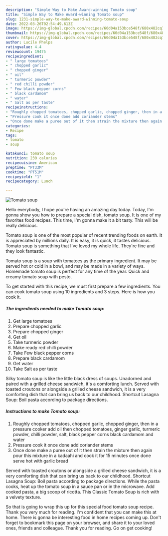 ```yaml
---
description: "Simple Way to Make Award-winning Tomato soup"
title: "Simple Way to Make Award-winning Tomato soup"
slug: 1231-simple-way-to-make-award-winning-tomato-soup
date: 2022-03-26T02:54:49.613Z
image: https://img-global.cpcdn.com/recipes/60d04a153bce548f/680x482cq70/tomato-soup-recipe-main-photo.jpg
thumbnail: https://img-global.cpcdn.com/recipes/60d04a153bce548f/680x482cq70/tomato-soup-recipe-main-photo.jpg
cover: https://img-global.cpcdn.com/recipes/60d04a153bce548f/680x482cq70/tomato-soup-recipe-main-photo.jpg
author: Lucile Phelps
ratingvalue: 4.4
reviewcount: 19475
recipeingredient:
- " large tomatoes"
- " chopped garlic"
- " chopped ginger"
- " oil"
- " turmeric powder"
- " red chilli powder"
- " Few black pepper corns"
- " black cardamom"
- " water"
- " Salt as per taste"
recipeinstructions:
- "Roughly chopped tomatoes, chopped garlic, chopped ginger, then in a pressure cooker add oil then chopped tomatoes, ginger garlic, turmeric powder, chilli powder, salt, black pepper corns black cardamom and water"
- "Pressure cook it once done add coriander stems"
- "Once done make a puree out of it then strain the mixture then again pour this mixture in a kadaahi and cook it for 15 minutes once done serve hot with garlic bread"
categories:
- Recipe
tags:
- tomato
- soup

katakunci: tomato soup 
nutrition: 230 calories
recipecuisine: American
preptime: "PT33M"
cooktime: "PT51M"
recipeyield: "1"
recipecategory: Lunch

---
```



![Tomato soup](https://img-global.cpcdn.com/recipes/60d04a153bce548f/680x482cq70/tomato-soup-recipe-main-photo.jpg)

Hello everybody, I hope you're having an amazing day today. Today, I'm gonna show you how to prepare a special dish, tomato soup. It is one of my favorites food recipes. This time, I'm gonna make it a bit tasty. This will be really delicious.

Tomato soup is one of the most popular of recent trending foods on earth. It is appreciated by millions daily. It is easy, it is quick, it tastes delicious. Tomato soup is something that I've loved my whole life. They're fine and they look fantastic.

Tomato soup is a soup with tomatoes as the primary ingredient. It may be served hot or cold in a bowl, and may be made in a variety of ways. Homemade tomato soup is perfect for any time of the year. Quick and creamy tomato soup with pesto.


To get started with this recipe, we must first prepare a few ingredients. You can cook tomato soup using 10 ingredients and 3 steps. Here is how you cook it.

<!--inarticleads1-->

##### The ingredients needed to make Tomato soup:

1. Get  large tomatoes
1. Prepare  chopped garlic
1. Prepare  chopped ginger
1. Get  oil
1. Take  turmeric powder
1. Make ready  red chilli powder
1. Take  Few black pepper corns
1. Prepare  black cardamom
1. Get  water
1. Take  Salt as per taste


Silky tomato soup is like the little black dress of soups. Unadorned and paired with a grilled cheese sandwich, it&#39;s a comforting lunch. Served with toasted croutons or alongside a grilled cheese sandwich, it is a very comforting dish that can bring us back to our childhood. Shortcut Lasagna Soup: Boil pasta according to package directions. 

<!--inarticleads2-->

##### Instructions to make Tomato soup:

1. Roughly chopped tomatoes, chopped garlic, chopped ginger, then in a pressure cooker add oil then chopped tomatoes, ginger garlic, turmeric powder, chilli powder, salt, black pepper corns black cardamom and water
1. Pressure cook it once done add coriander stems
1. Once done make a puree out of it then strain the mixture then again pour this mixture in a kadaahi and cook it for 15 minutes once done serve hot with garlic bread


Served with toasted croutons or alongside a grilled cheese sandwich, it is a very comforting dish that can bring us back to our childhood. Shortcut Lasagna Soup: Boil pasta according to package directions. While the pasta cooks, heat up the tomato soup in a sauce pan or in the microwave. Add cooked pasta, a big scoop of ricotta. This Classic Tomato Soup is rich with a velvety texture. 

So that is going to wrap this up for this special food tomato soup recipe. Thank you very much for reading. I'm confident that you can make this at home. There is gonna be interesting food in home recipes coming up. Don't forget to bookmark this page on your browser, and share it to your loved ones, friends and colleague. Thank you for reading. Go on get cooking!
